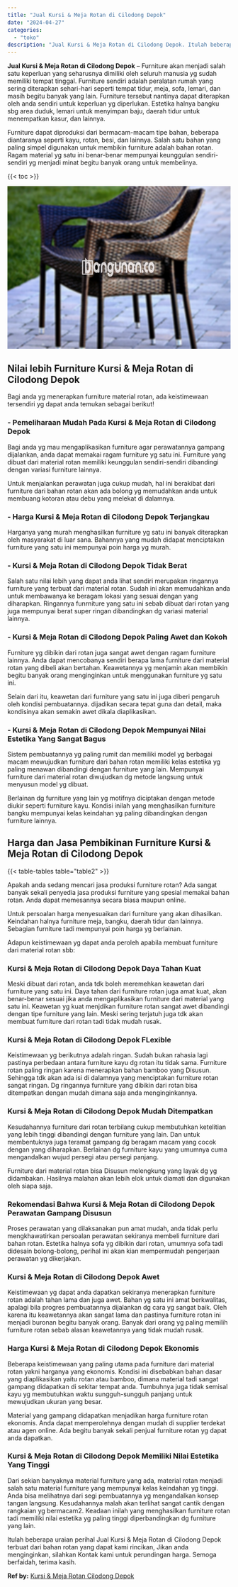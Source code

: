 ```yaml
---
title: "Jual Kursi & Meja Rotan di Cilodong Depok"
date: "2024-04-27"
categories: 
  - "toko"
description: "Jual Kursi & Meja Rotan di Cilodong Depok. Itulah beberapa uraian perihal Jual Kursi & Meja Rotan di Cilodong Depok terbuat dari bahan rotan yang dapat kami..."
---
```


**Jual Kursi & Meja Rotan di Cilodong Depok** – Furniture akan menjadi salah satu keperluan yang seharusnya dimiliki oleh seluruh manusia yg sudah memiliki tempat tinggal. Furniture sendiri adalah peralatan rumah yang sering diterapkan sehari-hari seperti tempat tidur, meja, sofa, lemari, dan masih begitu banyak yang lain. Furniture tersebut nantinya dapat diterapkan oleh anda sendiri untuk keperluan yg diperlukan. Estetika halnya bangku sbg area duduk, lemari untuk menyimpan baju, daerah tidur untuk menempatkan kasur, dan lainnya.

Furniture dapat diproduksi dari bermacam-macam tipe bahan, beberapa diantaranya seperti kayu, rotan, besi, dan lainnya. Salah satu bahan yang paling simpel digunakan untuk membikin furniture adalah bahan rotan. Ragam material yg satu ini benar-benar mempunyai keunggulan sendiri-sendiri yg menjadi minat begitu banyak orang untuk membelinya.

{{< toc >}}

![Jual Kursi & Meja Rotan di Cilodong Depok](/images/kursi-meja-rotan-murah29.png)

## Nilai lebih Furniture Kursi & Meja Rotan di Cilodong Depok

Bagi anda yg menerapkan furniture material rotan, ada keistimewaan tersendiri yg dapat anda temukan sebagai berikut!

### \- Pemeliharaan Mudah Pada Kursi & Meja Rotan di Cilodong Depok

Bagi anda yg mau mengaplikasikan furniture agar perawatannya gampang dijalankan, anda dapat memakai ragam furniture yg satu ini. Furniture yang dibuat dari material rotan memiliki keunggulan sendiri-sendiri dibandingi dengan variasi furniture lainnya.

Untuk menjalankan perawatan juga cukup mudah, hal ini berakibat dari furniture dari bahan rotan akan ada bolong yg memudahkan anda untuk membuang kotoran atau debu yang melekat di dalamnya.

### \- Harga Kursi & Meja Rotan di Cilodong Depok Terjangkau

Harganya yang murah menghasilkan furniture yg satu ini banyak diterapkan oleh masyarakat di luar sana. Bahannya yang mudah didapat menciptakan furniture yang satu ini mempunyai poin harga yg murah.

### \- Kursi & Meja Rotan di Cilodong Depok Tidak Berat

Salah satu nilai lebih yang dapat anda lihat sendiri merupakan ringannya furniture yang terbuat dari material rotan. Sudah ini akan memudahkan anda untuk membawanya ke beragam lokasi yang sesuai dengan yang diharapkan. Ringannya funrniture yang satu ini sebab dibuat dari rotan yang juga mempunyai berat super ringan dibandingkan dg variasi material lainnya.

### \- Kursi & Meja Rotan di Cilodong Depok Paling Awet dan Kokoh

Furniture yg dibikin dari rotan juga sangat awet dengan ragam furniture lainnya. Anda dapat mencobanya sendiri berapa lama furniture dari material rotan yang dibeli akan bertahan. Keawetannya yg menjamin akan membikin begitu banyak orang menginginkan untuk menggunakan furniture yg satu ini.

Selain dari itu, keawetan dari furniture yang satu ini juga diberi pengaruh oleh kondisi pembuatannya. dijadikan secara tepat guna dan detail, maka kondisinya akan semakin awet dikala diaplikasikan.

### \- Kursi & Meja Rotan di Cilodong Depok Mempunyai Nilai Estetika Yang Sangat Bagus

Sistem pembuatannya yg paling rumit dan memiliki model yg berbagai macam mewujudkan furniture dari bahan rotan memiliki kelas estetika yg paling menawan dibandingi dengan furniture yang lain. Mempunyai furniture dari material rotan diwujudkan dg metode langsung untuk menyusun model yg dibuat.

Berlainan dg furniture yang lain yg motifnya diciptakan dengan metode diukir seperti furniture kayu. Kondisi inilah yang menghasilkan furniture bangku mempunyai kelas keindahan yg paling dibandingkan dengan furniture lainnya.

## Harga dan Jasa Pembikinan Furniture Kursi & Meja Rotan di Cilodong Depok

{{< table-tables table="table2" >}}

Apakah anda sedang mencari jasa produksi furniture rotan? Ada sangat banyak sekali penyedia jasa produksi furniture yang spesial memakai bahan rotan. Anda dapat memesannya secara biasa maupun online.

Untuk persoalan harga menyesuaikan dari furniture yang akan dihasilkan. Keindahan halnya furniture meja, bangku, daerah tidur dan lainnya. Sebagian furniture tadi mempunyai poin harga yg berlainan.

Adapun keistimewaan yg dapat anda peroleh apabila membuat furniture dari material rotan sbb:

### Kursi & Meja Rotan di Cilodong Depok Daya Tahan Kuat

Meski dibuat dari rotan, anda tdk boleh meremehkan keawetan dari furniture yang satu ini. Daya tahan dari furniture rotan juga amat kuat, akan benar-benar sesuai jika anda mengaplikasikan furniture dari material yang satu ini. Keawetan yg kuat menjdikan furniture rotan sangat awet dibandingi dengan tipe furniture yang lain. Meski sering terjatuh juga tdk akan membuat furniture dari rotan tadi tidak mudah rusak.

### Kursi & Meja Rotan di Cilodong Depok FLexible

Keistimewaan yg berikutnya adalah ringan. Sudah bukan rahasia lagi pastinya perbedaan antara furniture kayu dg rotan itu tidak sama. Furniture rotan paling ringan karena menerapkan bahan bamboo yang Disusun. Sehingga tdk akan ada isi di dalamnya yang menciptakan furniture rotan sangat ringan. Dg ringannya furniture yang dibikin dari rotan bisa ditempatkan dengan mudah dimana saja anda menginginkannya.

### Kursi & Meja Rotan di Cilodong Depok Mudah Ditempatkan

Kesudahannya furniture dari rotan terbilang cukup membutuhkan ketelitian yang lebih tinggi dibandingi dengan furniture yang lain. Dan untuk membentuknya juga teramat gampang dg beragam macam yang cocok dengan yang diharapkan. Berlainan dg furniture kayu yang umumnya cuma mengandalkan wujud persegi atau persegi panjang.

Furniture dari material rotan bisa Disusun melengkung yang layak dg yg didambakan. Hasilnya malahan akan lebih elok untuk diamati dan digunakan oleh siapa saja.

### Rekomendasi Bahwa Kursi & Meja Rotan di Cilodong Depok Perawatan Gampang Disusun

Proses perawatan yang dilaksanakan pun amat mudah, anda tidak perlu mengkhawatirkan persoalan perawatan sekiranya membeli furniture dari bahan rotan. Estetika halnya sofa yg dibikin dari rotan, umumnya sofa tadi didesain bolong-bolong, perihal ini akan kian mempermudah pengerjaan perawatan yg dikerjakan.

### Kursi & Meja Rotan di Cilodong Depok Awet

Keistimewaan yg dapat anda dapatkan sekiranya menerapkan furniture rotan adalah tahan lama dan juga awet. Bahan yg satu ini amat berkwalitas, apalagi bila progres pembuatannya dijalankan dg cara yg sangat baik. Oleh karena itu keawetannya akan sangat lama dan pastinya furniture rotan ini menjadi buronan begitu banyak orang. Banyak dari orang yg paling memilih furniture rotan sebab alasan keawetannya yang tidak mudah rusak.

### Harga Kursi & Meja Rotan di Cilodong Depok Ekonomis

Beberapa keistimewaan yang paling utama pada furniture dari material rotan yakni harganya yang ekonomis. Kondisi ini disebabkan bahan dasar yang diaplikasikan yaitu rotan atau bamboo, dimana material tadi sangat gampang didapatkan di sekitar tempat anda. Tumbuhnya juga tidak semisal kayu yg membutuhkan waktu sungguh-sungguh panjang untuk mewujudkan ukuran yang besar.

Material yang gampang didapatkan menjadikan harga furniture rotan ekonomis. Anda dapat memperolehnya dengan mudah di supplier terdekat atau agen online. Ada begitu banyak sekali penjual furniture rotan yg dapat anda dapatkan.

### Kursi & Meja Rotan di Cilodong Depok Memiliki Nilai Estetika Yang Tinggi

Dari sekian banyaknya material furniture yang ada, material rotan menjadi salah satu material furniture yang mempunyai kelas keindahan yg tinggi. Anda bisa melihatnya dari segi pembuatannya yg mengandalkan konsep tangan langsung. Kesudahannya malah akan terlihat sangat cantik dengan rangkaian yg bermacam2. Keadaan inilah yang menghasilkan furniture rotan tadi memiliki nilai estetika yg paling tinggi diperbandingkan dg furniture yang lain.

Itulah beberapa uraian perihal Jual Kursi & Meja Rotan di Cilodong Depok terbuat dari bahan rotan yang dapat kami rincikan, Jikan anda menginginkan, silahkan Kontak kami untuk perundingan harga. Semoga berfaidah, terima kasih.

**Ref by:** [Kursi & Meja Rotan Cilodong Depok](https://id.wikipedia.org/wiki/Kursi)
